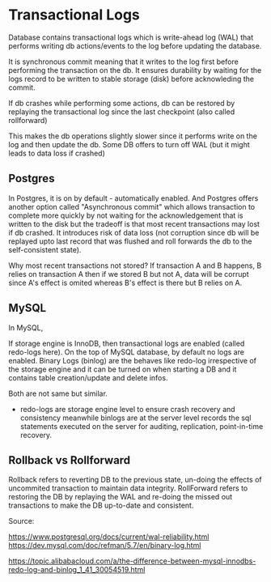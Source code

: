 # Transactional Logs

Database contains transactional logs which is write-ahead log (WAL) that performs writing db actions/events to the log before updating the database.

It is synchronous commit meaning that it writes to the log first before performing the transaction on the db. It ensures durability by waiting for the logs record to be written to stable storage (disk) before acknowleding the commit.

If db crashes while performing some actions, db can be restored by replaying the transactional log since the last checkpoint (also called rollforward)

This makes the db operations slightly slower since it performs write on the log and then update the db. Some DB offers to turn off WAL (but it might leads to data loss if crashed)

## Postgres

In Postgres, it is on by default - automatically enabled.
And Postgres offers another option called "Asynchronous commit" which allows transaction to complete more quickly by not waiting for the acknowledgement that is written to the disk but the tradeoff is that most recent transactions may lost if db crashed.
It introduces risk of data loss (not corruption since db will be replayed upto last record that was flushed and roll forwards the db to the self-consistent state).

Why most recent transactions not stored? If transaction A and B happens, B relies on transaction A then if we stored B but not A, data will be corrupt since A's effect is omited whereas B's effect is there but B relies on A.

## MySQL

In MySQL,

If storage engine is InnoDB, then transactional logs are enabled (called redo-logs here).
On the top of MySQL database, by default no logs are enabled. Binary Logs (binlog) are the behaves like redo-log irrespective of the storage engine and it can be turned on when starting a DB and it contains table creation/update and delete infos.

Both are not same but similar.

- redo-logs are storage engine level to ensure crash recovery and consistency meanwhile binlogs are at the server level records the sql statements executed on the server for auditing, replication, point-in-time recovery.

## Rollback vs Rollforward

Rollback refers to reverting DB to the previous state, un-doing the effects of uncommited transaction to maintain data integrity.
RollForward refers to restoring the DB by replaying the WAL and re-doing the missed out transactions to make the DB up-to-date and consistent.

Source:

https://www.postgresql.org/docs/current/wal-reliability.html
https://dev.mysql.com/doc/refman/5.7/en/binary-log.html

https://topic.alibabacloud.com/a/the-difference-between-mysql-innodbs-redo-log-and-binlog_1_41_30054519.html
